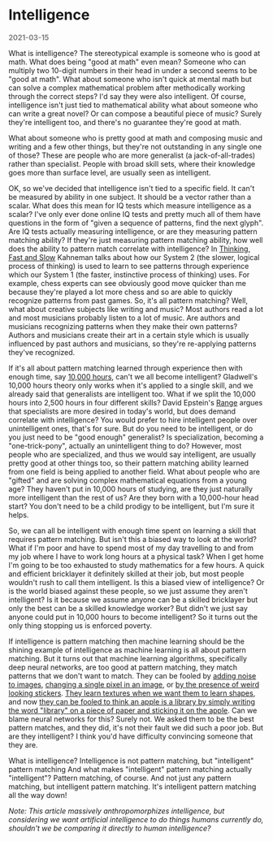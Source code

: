 # Intelligence

**<span style="color:grey">2021-03-15</span>**

What is intelligence? The stereotypical example is someone who is good at math. What does being "good at math" even mean? Someone who can multiply two 10-digit numbers in their head in under a second seems to be "good at math". What about someone who isn't quick at mental math but can solve a complex mathematical problem after methodically working through the correct steps? I'd say they were also intelligent. Of course, intelligence isn't just tied to mathematical ability what about someone who can write a great novel? Or can compose a beautiful piece of music? Surely they're intelligent too, and there's no guarantee they're good at math.

What about someone who is pretty good at math and composing music and writing and a few other things, but they're not outstanding in any single one of those? These are people who are more generalist (a jack-of-all-trades) rather than specialist. People with broad skill sets, where their knowledge goes more than surface level, are usually seen as intelligent.

OK, so we've decided that intelligence isn't tied to a specific field. It can't be measured by ability in one subject. It should be a vector rather than a scalar. What does this mean for IQ tests which measure intelligence as a scalar? I've only ever done online IQ tests and pretty much all of them have questions in the form of "given a sequence of patterns, find the next glyph". Are IQ tests actually measuring intelligence, or are they measuring pattern matching ability? If they're just measuring pattern matching ability, how well does the ability to pattern match correlate with intelligence? In [Thinking, Fast and Slow](https://en.wikipedia.org/wiki/Thinking,_Fast_and_Slow) Kahneman talks about how our System 2 (the slower, logical process of thinking) is used to learn to see patterns through experience which our System 1 (the faster, instinctive process of thinking) uses. For example, chess experts can see obviously good move quicker than me because they're played a lot more chess and so are able to quickly recognize patterns from past games. So, it's all pattern matching? Well, what about creative subjects like writing and music? Most authors read a lot and most musicians probably listen to a lot of music. Are authors and musicians recognizing patterns when they make their own patterns? Authors and musicians create their art in a certain style which is usually influenced by past authors and musicians, so they're re-applying patterns they've recognized.

If it's all about pattern matching learned through experience then with enough time, say [10,000 hours](https://en.wikipedia.org/wiki/Outliers_(book)), can't we all become intelligent? Gladwell's 10,000 hours theory only works when it's applied to a single skill, and we already said that generalists are intelligent too. What if we split the 10,000 hours into 2,500 hours in four different skills? David Epstein's [Range](https://en.wikipedia.org/wiki/Range:_Why_Generalists_Triumph_in_a_Specialized_World) argues that specialists are more desired in today's world, but does demand correlate with intelligence? You would prefer to hire intelligent people over unintelligent ones, that's for sure. But do you need to be intelligent, or do you just need to be "good enough" generalist? Is specialization, becoming a "one-trick-pony", actually an unintelligent thing to do? However, most people who are specialized, and thus we would say intelligent, are usually pretty good at other things too, so their pattern matching ability learned from one field is being applied to another field. What about people who are "gifted" and are solving complex mathematical equations from a young age? They haven't put in 10,000 hours of studying, are they just naturally more intelligent than the rest of us? Are they born with a 10,000-hour head start? You don't need to be a child prodigy to be intelligent, but I'm sure it helps.

So, we can all be intelligent with enough time spent on learning a skill that requires pattern matching. But isn't this a biased way to look at the world? What if I'm poor and have to spend most of my day travelling to and from my job where I have to work long hours at a physical task? When I get home I'm going to be too exhausted to study mathematics for a few hours. A quick and efficient bricklayer it definitely skilled at their job, but most people wouldn't rush to call them intelligent. Is this a biased view of intelligence? Or is the world biased against these people, so we just assume they aren't intelligent? Is it because we assume anyone can be a skilled bricklayer but only the best can be a skilled knowledge worker? But didn't we just say anyone could put in 10,000 hours to become intelligent? So it turns out the only thing stopping us is enforced poverty.

If intelligence is pattern matching then machine learning should be the shining example of intelligence as machine learning is all about pattern matching. But it turns out that machine learning algorithms, specifically deep neural networks, are too good at pattern matching, they match patterns that we don't want to match. They can be fooled by [adding noise to images](https://arxiv.org/abs/1412.6572), [changing a single pixel in an image](https://arxiv.org/abs/1710.08864), or [by the presence of weird looking stickers](https://arxiv.org/abs/1712.09665). [They learn textures when we want them to learn shapes](https://arxiv.org/abs/1811.12231), and now [they can be fooled to think an apple is a library by simply writing the word "library" on a piece of paper and sticking it on the apple](https://distill.pub/2021/multimodal-neurons/#typographic-attacks). Can we blame neural networks for this? Surely not. We asked them to be the best pattern matches, and they did, it's not their fault we did such a poor job. But are they intelligent? I think you'd have difficulty convincing someone that they are.

What is intelligence? Intelligence is not pattern matching, but "intelligent" pattern matching And what makes "intelligent" pattern matching actually "intelligent"? Pattern matching, of course. And not just any pattern matching, but intelligent pattern matching. It's intelligent pattern matching all the way down!

*Note: This article massively anthropomorphizes intelligence, but considering we want artificial intelligence to do things humans currently do, shouldn't we be comparing it directly to human intelligence?*
